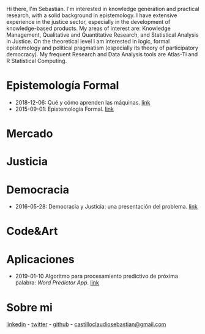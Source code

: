 Hi there, I'm Sebastián. I'm interested in knowledge generation and practical research, with a solid background in epistemology. I have extensive experience in the justice sector, especially in the development of knowledge-based products. My areas of interest are: Knowledge Management, Qualitative and Quantitative Research, and Statistical Analysis in Justice. On the theoretical level I am interested in logic, formal epistemology and political pragmatism (especially its theory of participatory democracy). My frequent Research and Data Analysis tools are Atlas-Ti and R Statistical Computing.    

# Epistemología Formal
- 2018-12-06: Qué y cómo aprenden las máquinas. [link](https://castillosebastian.github.io/epistemologia_formal/Qué-y-cómo-aprenden-las-redes-neuronales.html)
- 2015-09-01: Epistemología Formal. [link](https://castillosebastian.github.io/epistemologia_formal/epistemología_formal.html)   

# Mercado

# Justicia

# Democracia
- 2016-05-28: Democracia y Justicia: una presentación del problema. [link](https://castillosebastian.github.io/democracia/Democracia_y_Justicia__una_presentacion_del_problema.html)

# Code&Art

# Aplicaciones
- 2019-01-10 Algoritmo para procesamiento predictivo de próxima palabra: *Word Predictor App*. 
[link](https://castillocs.shinyapps.io/shiny_app/)

# Sobre mi
[linkedin](https://www.linkedin.com/in/claudio-sebasti%C3%A1n-castillo-846a91110/) - [twitter](https://twitter.com/casebastillo) - [github](https://github.com/castillosebastian) - castilloclaudiosebastian@gmail.com


